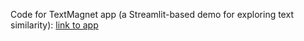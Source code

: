 Code for TextMagnet app (a Streamlit-based demo for exploring text similarity): [link to app](https://textmagnet.streamlit.app/)
